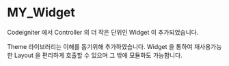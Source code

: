 # MY_Widget
Codeigniter 에서 Controller 의 더 작은 단위인 Widget 이 추가되었습니다.

Theme 라이브러리는 이해를 돕기위해 추가하였습니다.
Widget 을 통하여 재사용가능한 Layout 을 편리하게 호출할 수 있으며 그 밖에 모듈화도 가능합니다.
